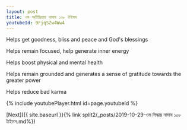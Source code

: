 ```yaml
---
layout: post
title: ওম অতীন্দ্রিয়ায় নামায ১০৮ টাইমস
youtubeId: 9FjqSZw4Ww4
---
```

 
 
Helps get goodness, bliss and peace and God's blessings
 
Helps remain focused, help generate inner energy 
 
Helps boost physical and mental health 
 
Helps remain grounded and generates a sense of gratitude towards the greater power 
 
Helps reduce bad karma
 
 
 
 


{% include youtubePlayer.html id=page.youtubeId %}
 
[Next]({{ site.baseurl }}{% link  split2/_posts/2019-10-29-ওম সিদ্ধায় নামায ১০৮ টাইমস.md%})
 
